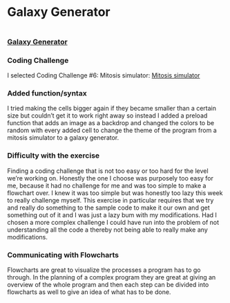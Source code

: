 <h1>Galaxy Generator</h1>

<img src="https://rikkewolf.github.io/Mini_exercises/mini_ex8/galaxy.png" alt="" />

<h3>
<a href="http://rikkewolf.github.io/Mini_exercises/mini_ex8/">Galaxy Generator</a>
</h3>

<h3>Coding Challenge </h3>
I selected Coding Challenge #6: Mitosis simulator: 
<a href="https://www.youtube.com/watch?v=jxGS3fKPKJA">Mitosis simulator</a>

<h3>Added function/syntax </h3>
I tried making the cells bigger again if they became smaller than a certain size but couldn’t get it to work right away so instead 
I added a preload function that adds an image as a backdrop and 
changed the colors to be random with every added cell to change the theme of the program from a mitosis simulator to a galaxy generator. 

<h3>Difficulty with the exercise</h3>
Finding a coding challenge that is not too easy or too hard for the level we’re working on.
Honestly the one I choose was purposely too easy for me, because it had no challenge for me and was too simple to make a flowchart over. 
I knew it was too simple but was honestly too lazy this week to really challenge myself. 
This exercise in particular requires that we try and really do something to the sample code to make it our own 
and get something out of it and I was just a lazy bum with my modifications.
Had I chosen a more complex challenge I could have run into the problem of not understanding all the code a thereby not being able to really make any modifications. 

<h3>Communicating with Flowcharts</h3>
Flowcharts are great to visualize the processes a program has to go through. 
In the planning of a complex program they are great at giving an overview of the whole program 
and then each step can be divided into flowcharts as well to give an idea of what has to be done. 

